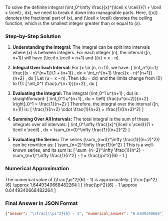 To solve the definite integral \(\int_0^\infty \frac{\{x\}^{\lceil x \rceil}}{1 + \lceil x \rceil} \, dx\), we need to break it down into manageable parts. Here, \(\{x\}\) denotes the fractional part of \(x\), and \(\lceil x \rceil\) denotes the ceiling function, which is the smallest integer greater than or equal to \(x\).

### Step-by-Step Solution

1. **Understanding the Integral:**
   The integral can be split into intervals where \(x\) is between integers. For each integer \(n\), the interval \([n, n+1)\) will have \(\lceil x \rceil = n+1\) and \(\{x\} = x - n\).

2. **Integral Over Each Interval:**
   For \(x \in [n, n+1)\), we have:
   \[
   \int_n^{n+1} \frac{(x - n)^{n+1}}{1 + (n+1)} \, dx = \int_n^{n+1} \frac{(x - n)^{n+1}}{n+2} \, dx
   \]
   Let \(u = x - n\). Then \(du = dx\) and the limits change from \(0\) to \(1\):
   \[
   \int_0^1 \frac{u^{n+1}}{n+2} \, du
   \]

3. **Evaluating the Integral:**
   The integral \(\int_0^1 u^{n+1} \, du\) is straightforward:
   \[
   \int_0^1 u^{n+1} \, du = \left[ \frac{u^{n+2}}{n+2} \right]_0^1 = \frac{1}{n+2}
   \]
   Therefore, the integral over the interval \([n, n+1)\) is:
   \[
   \frac{1}{n+2} \cdot \frac{1}{n+2} = \frac{1}{(n+2)^2}
   \]

4. **Summing Over All Intervals:**
   The total integral is the sum of these integrals over all intervals:
   \[
   \int_0^\infty \frac{\{x\}^{\lceil x \rceil}}{1 + \lceil x \rceil} \, dx = \sum_{n=0}^\infty \frac{1}{(n+2)^2}
   \]

5. **Evaluating the Series:**
   The series \(\sum_{n=0}^\infty \frac{1}{(n+2)^2}\) can be rewritten as:
   \[
   \sum_{n=2}^\infty \frac{1}{n^2}
   \]
   This is a well-known series, and its sum is:
   \[
   \sum_{n=2}^\infty \frac{1}{n^2} = \sum_{n=1}^\infty \frac{1}{n^2} - 1 = \frac{\pi^2}{6} - 1
   \]

### Numerical Approximation
The numerical value of \(\frac{\pi^2}{6} - 1\) is approximately:
\[
\frac{\pi^2}{6} \approx 1.6449340668482264
\]
\[
\frac{\pi^2}{6} - 1 \approx 0.6449340668482264
\]

### Final Answer in JSON Format
```json
{"answer": "\\frac{\\pi^2}{6} - 1", "numerical_answer": "0.6449340668"}
```